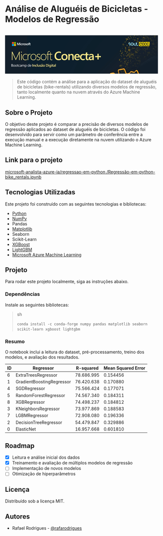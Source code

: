 # Análise de Aluguéis de Bicicletas - Modelos de Regressão
<br>
<img src="https://github.com/rafarodrigues/microsoft-analista-azure-ia/blob/53cf1831d887cbcaad03cfc35b61cb0cd6b90938/regressao-em-python/dados/header.jpg?raw=true" width="700" alt="exemplo imagem">

> Este código contém a análise para a aplicação do dataset de aluguéis de bicicletas (bike-rentals) utilizando diversos modelos de regressão, tanto localmente quanto na nuvem através do Azure Machine Learning.

## Sobre o Projeto

O objetivo deste projeto é comparar a precisão de diversos modelos de regressão aplicados ao dataset de aluguéis de bicicletas. O código foi desenvolvido para servir como um parâmetro de conferência entre a execução manual e a execução diretamente na nuvem utilizando o Azure Machine Learning.

## Link para o projeto

<a href="https://github.com/rafarodrigues/microsoft-analista-azure-ia/blob/main/regressao-em-python/Regress%C3%A3o-em-python-bike_rentals.ipynb" target="_blank">microsoft-analista-azure-ia/regressao-em-python
/Regressão-em-python-bike_rentals.ipynb</a>


## Tecnologias Utilizadas

Este projeto foi construído com as seguintes tecnologias e bibliotecas:

- [Python](https://www.python.org/)
- [NumPy](https://numpy.org/)
- Pandas
- [Matplotlib](https://matplotlib.org/)
- Seaborn
- Scikit-Learn
- [XGBoost](https://xgboost.readthedocs.io/en/latest/)
- [LightGBM](https://lightgbm.readthedocs.io/en/latest/)
- [Microsoft Azure Machine Learning](https://azure.microsoft.com/en-us/services/machine-learning/)

## Projeto

Para rodar este projeto localmente, siga as instruções abaixo.

### Dependências

Instale as seguintes bibliotecas:

>  sh
>
> `conda install -c conda-forge numpy pandas matplotlib seaborn scikit-learn xgboost lightgbm`

### Resumo

O notebook inclui a leitura do dataset, pré-processamento, treino dos modelos, e avaliação dos resultados.

| ID | Regressor                 | R-squared  | Mean Squared Error |
|----|---------------------------|------------|--------------------|
| 6  | ExtraTreesRegressor       | 78.686.995 | 0.154456           |
| 1  | GradientBoostingRegressor | 76.420.638 | 0.170880           |
| 4  | SGDRegressor              | 75.566.424 | 0.177071           |
| 5  | RandomForestRegressor     | 74.567.340 | 0.184311           |
| 8  | XGBRegressor              | 74.498.237 | 0.184812           |
| 3  | KNeighborsRegressor       | 73.977.869 | 0.188583           |
| 7  | LGBMRegressor             | 72.908.080 | 0.196336           |
| 2  | DecisionTreeRegressor     | 54.479.847 | 0.329886           |
| 0  | ElasticNet                | 16.957.668 | 0.601810           |

## Roadmap

- [x]  Leitura e análise inicial dos dados
- [x]  Treinamento e avaliação de múltiplos modelos de regressão
- [ ]  Implementação de novos modelos
- [ ]  Otimização de hiperparâmetros

## Licença

Distribuído sob a licença MIT.

## Autores

- Rafael Rodrigues - [@rafarodrigues](https://github.com/rafarodrigues)
